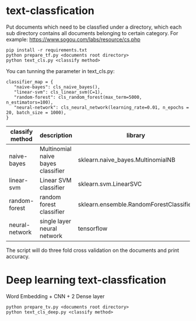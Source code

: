 # text-classfication

Put documents which need to be classfied under a directory, which each sub directory contains all documents belonging to certain category. For example: https://www.sogou.com/labs/resource/cs.php
```
pip install -r requirements.txt
python prepare_tf.py <documents root directory>
python text_cls.py <classify method>
```

You can tunning the parameter in text_cls.py:

```
classifier_map = {
   "naive-bayes": cls_naive_bayes(),
   "linear-svm": cls_linear_svm(C=1),
   "random-forest": cls_random_forest(max_term=5000, n_estimators=100),
   "neural-network": cls_neural_network(learning_rate=0.01, n_epochs = 20, batch_size = 1000),
}
```

| classify method | description | library |
| --------------- | ----------- | ------- |
| naive-bayes | Multinomial naive bayes classifier | sklearn.naive_bayes.MultinomialNB |
| linear-svm | Linear SVM classifier | sklearn.svm.LinearSVC |
| random-forest | random forest classifier | sklearn.ensemble.RandomForestClassifier |
| neural-network | single layer neural network | tensorflow |

The script will do three fold cross validation on the documents and print accuracy.

# Deep learning text-classfication

Word Embedding + CNN + 2 Dense layer

```
python prepare_tv.py <documents root directory>
python text_cls_deep.py <classify method>
```
